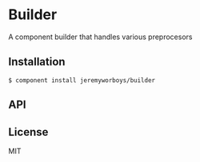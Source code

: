 
# Builder

  A component builder that handles various preprocesors

## Installation

    $ component install jeremyworboys/builder

## API



## License

  MIT
